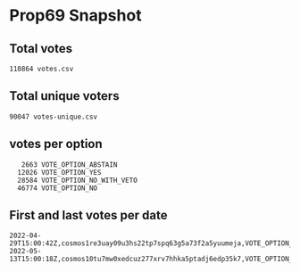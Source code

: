 # Prop69 Snapshot

## Total votes

```
110864 votes.csv
```

## Total unique voters

```
90047 votes-unique.csv
```

## votes per option

```
   2663 VOTE_OPTION_ABSTAIN
  12026 VOTE_OPTION_YES
  28584 VOTE_OPTION_NO_WITH_VETO
  46774 VOTE_OPTION_NO
```
## First and last votes per date

```
2022-04-29T15:00:42Z,cosmos1re3uay09u3hs22tp7spq63g5a73f2a5yuumeja,VOTE_OPTION_YES
2022-05-13T15:00:18Z,cosmos10tu7mw0xedcuz277xrv7hhka5ptadj6edp35k7,VOTE_OPTION_NO
```
